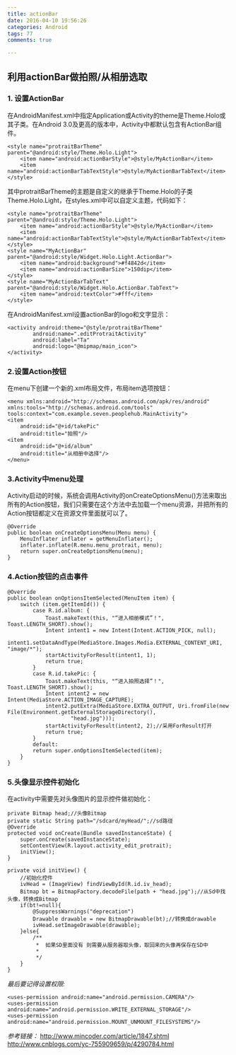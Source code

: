 ```yaml
---
title: actionBar
date: 2016-04-10 19:56:26
categories: Android
tags: 77
comments: true

---
```

## 利用actionBar做拍照/从相册选取
### 1. 设置ActionBar

在AndroidManifest.xml中指定Application或Activity的theme是Theme.Holo或其子类。在Android 3.0及更高的版本中，Activity中都默认包含有ActionBar组件。

    <style name="protraitBarTheme" parent="@android:style/Theme.Holo.Light">
        <item name="android:actionBarStyle">@style/MyActionBar</item>
        <item name="android:actionBarTabTextStyle">@style/MyActionBarTabText</item>
    </style>
其中protraitBarTheme的主题是自定义的继承于Theme.Holo的子类Theme.Holo.Light，在styles.xml中可以自定义主题，代码如下：   

    <style name="protraitBarTheme" parent="@android:style/Theme.Holo.Light">
        <item name="android:actionBarStyle">@style/MyActionBar</item>
        <item name="android:actionBarTabTextStyle">@style/MyActionBarTabText</item>
    </style>
    <style name="MyActionBar" parent="@android:style/Widget.Holo.Light.ActionBar">
        <item name="android:background">#f4842d</item>
        <item name="android:actionBarSize">150dip</item>
    </style>
    <style name="MyActionBarTabText" parent="@android:style/Widget.Holo.ActionBar.TabText">
        <item name="android:textColor">#fff</item>
    </style>
    
    
 在AndroidManifest.xml设置actionBar的logo和文字显示：
 
    <activity android:theme="@style/protraitBarTheme"
            android:name=".editProtraitActivity"
            android:label="Ta"
            android:logo="@mipmap/main_icon">
    </activity>
     
### 2.设置Action按钮
在menu下创建一个新的.xml布局文件，布局item选项按钮：

    <menu xmlns:android="http://schemas.android.com/apk/res/android"
    xmlns:tools="http://schemas.android.com/tools"
    tools:context="com.example.seven.peoplehub.MainActivity">
    <item
        android:id="@+id/takePic"
        android:title="拍照"/>
    <item
        android:id="@+id/album"
        android:title="从相册中选择"/>
    </menu>
  
  
### 3.Activity中menu处理

  Activity启动的时候，系统会调用Activity的onCreateOptionsMenu()方法来取出所有的Action按钮，我们只需要在这个方法中去加载一个menu资源，并把所有的Action按钮都定义在资源文件里面就可以了。
  
  
    @Override
    public boolean onCreateOptionsMenu(Menu menu) {
        MenuInflater inflater = getMenuInflater();
        inflater.inflate(R.menu.menu_protrait, menu);
        return super.onCreateOptionsMenu(menu);
    }

### 4.Action按钮的点击事件

    @Override
    public boolean onOptionsItemSelected(MenuItem item) {
        switch (item.getItemId()) {
            case R.id.album: {
                Toast.makeText(this, "“进入相册模式”！", Toast.LENGTH_SHORT).show();
                Intent intent1 = new Intent(Intent.ACTION_PICK, null);
                intent1.setDataAndType(MediaStore.Images.Media.EXTERNAL_CONTENT_URI, "image/*");
                startActivityForResult(intent1, 1);
                return true;
            }
            case R.id.takePic: {
                Toast.makeText(this, "“进入拍照选择”！", Toast.LENGTH_SHORT).show();
                Intent intent2 = new Intent(MediaStore.ACTION_IMAGE_CAPTURE);
                intent2.putExtra(MediaStore.EXTRA_OUTPUT, Uri.fromFile(new File(Environment.getExternalStorageDirectory(),
                        "head.jpg")));
                startActivityForResult(intent2, 2);//采用ForResult打开
                return true;
            }
            default:
            return super.onOptionsItemSelected(item);
        }
    }
    
### 5.头像显示控件初始化
在activity中需要先对头像图片的显示控件做初始化：

    private Bitmap head;//头像Bitmap
    private static String path="/sdcard/myHead/";//sd路径
    @Override
    protected void onCreate(Bundle savedInstanceState) {
        super.onCreate(savedInstanceState);
        setContentView(R.layout.activity_edit_protrait);
        initView();
    }

    private void initView() {
        //初始化控件
        ivHead = (ImageView) findViewById(R.id.iv_head);
        Bitmap bt = BitmapFactory.decodeFile(path + "head.jpg");//从Sd中找头像，转换成Bitmap
        if(bt!=null){
            @SuppressWarnings("deprecation")
            Drawable drawable = new BitmapDrawable(bt);//转换成drawable
            ivHead.setImageDrawable(drawable);
        }else{
            /**
             *	如果SD里面没有 则需要从服务器取头像，取回来的头像再保存在SD中
             *
             */
        }
    }
    
 *最后要记得设置权限:*
 
    <uses-permission android:name="android.permission.CAMERA"/>
    <uses-permission android:name="android.permission.WRITE_EXTERNAL_STORAGE"/>
    <uses-permission android:name="android.permission.MOUNT_UNMOUNT_FILESYSTEMS"/>
    
 *参考链接：*
 http://www.mincoder.com/article/1847.shtml
 http://www.cnblogs.com/yc-755909659/p/4290784.html
